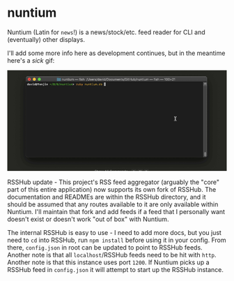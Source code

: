 # nuntium
Nuntium (Latin for `news`!) is a news/stock/etc. feed reader for CLI and (eventually) other displays.

I'll add some more info here as development continues, but in the meantime here's a *sick* gif:

![Demo of Nuntium](./demos/demo.gif)

RSSHub update - This project's RSS feed aggregator (arguably the "core" part of this entire application) now supports its own fork of RSSHub. The documentation and READMEs are within the RSSHub directory, and it should be assumed that any routes available to it are only available within Nuntium. I'll maintain that fork and add feeds if a feed that I personally want doesn't exist or doesn't work "out of box" with Nuntium.

The internal RSSHub is easy to use - I need to add more docs, but you just need to `cd` into RSSHub, run `npm install` before using it in your config. From there, `config.json` in root can be updated to point to RSSHub feeds. Another note is  that all `localhost`/RSSHub feeds need to be hit with `http`. Another note is that this instance uses port `1200`. If Nuntium picks up a RSSHub feed in `config.json` it will attempt to start up the RSSHub instance.